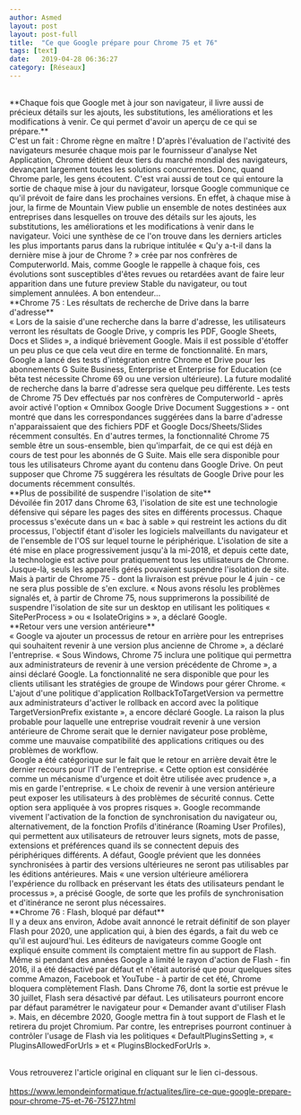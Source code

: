 ```yaml
---
author: Asmed
layout: post
layout: post-full
title:  "Ce que Google prépare pour Chrome 75 et 76"
tags: [text]
date:   2019-04-28 06:36:27
category: [Réseaux]
---
```

<br/>
**Chaque fois que Google met à jour son navigateur, il livre aussi de précieux détails sur les ajouts, les substitutions, les améliorations et les modifications à venir. Ce qui permet d'avoir un aperçu de ce qui se prépare.**  
<br/>
C'est un fait : Chrome règne en maître ! D'après l'évaluation de l'activité des navigateurs mesurée chaque mois par le fournisseur d'analyse Net Application, Chrome détient deux tiers du marché mondial des navigateurs, devançant largement toutes les solutions concurrentes. Donc, quand Chrome parle, les gens écoutent. C'est vrai aussi de tout ce qui entoure la sortie de chaque mise à jour du navigateur, lorsque Google communique ce qu'il prévoit de faire dans les prochaines versions. En effet, à chaque mise à jour, la firme de Mountain View publie un ensemble de notes destinées aux entreprises dans lesquelles on trouve des détails sur les ajouts, les substitutions, les améliorations et les modifications à venir dans le navigateur. Voici une synthèse de ce l'on trouve dans les derniers articles les plus importants parus dans la rubrique intitulée « Qu'y a-t-il dans la dernière mise à jour de Chrome ? » crée par nos confrères de Computerworld. Mais, comme Google le rappelle à chaque fois, ces évolutions sont susceptibles d'êtes revues ou retardées avant de faire leur apparition dans une future preview Stable du navigateur, ou tout simplement annulées. A bon entendeur...  
<br/>
**Chrome 75 : Les résultats de recherche de Drive dans la barre d'adresse**  
<br/>
« Lors de la saisie d'une recherche dans la barre d'adresse, les utilisateurs verront les résultats de Google Drive, y compris les PDF, Google Sheets, Docs et Slides », a indiqué brièvement Google. Mais il est possible d'étoffer un peu plus ce que cela veut dire en terme de fonctionnalité. En mars, Google a lancé des tests d'intégration entre Chrome et Drive pour les abonnements G Suite Business, Enterprise et Enterprise for Education (ce bêta test nécessite Chrome 69 ou une version ultérieure). La future modalité de recherche dans la barre d'adresse sera quelque peu différente. Les tests de Chrome 75 Dev effectués par nos confrères de Computerworld - après avoir activé l'option « Omnibox Google Drive Document Suggestions » - ont montré que dans les correspondances suggérées dans la barre d'adresse n'apparaissaient que des fichiers PDF et Google Docs/Sheets/Slides récemment consultés. En d'autres termes, la fonctionnalité Chrome 75 semble être un sous-ensemble, bien qu'imparfait, de ce qui est déjà en cours de test pour les abonnés de G Suite. Mais elle sera disponible pour tous les utilisateurs Chrome ayant du contenu dans Google Drive. On peut supposer que Chrome 75 suggérera les résultats de Google Drive pour les documents récemment consultés.  
<br/>
**Plus de possibilité de suspendre l'isolation de site**  
<br/>
Dévoilée fin 2017 dans Chrome 63, l'isolation de site est une technologie défensive qui sépare les pages des sites en différents processus. Chaque processus s'exécute dans un « bac à sable » qui restreint les actions du dit processus, l'objectif étant d'isoler les logiciels malveillants du navigateur et de l'ensemble de l'OS sur lequel tourne le périphérique. L'isolation de site a été mise en place progressivement jusqu'à la mi-2018, et depuis cette date, la technologie est active pour pratiquement tous les utilisateurs de Chrome. Jusque-là, seuls les appareils gérés pouvaient suspendre l'isolation de site. Mais à partir de Chrome 75 - dont la livraison est prévue pour le 4 juin - ce ne sera plus possible de s'en exclure. « Nous avons résolu les problèmes signalés et, à partir de Chrome 75, nous supprimerons la possibilité de suspendre l'isolation de site sur un desktop en utilisant les politiques « SitePerProcess » ou « IsolateOrigins » », a déclaré Google.  
<br/>
**Retour vers une version antérieure**  
<br/>
« Google va ajouter un processus de retour en arrière pour les entreprises qui souhaitent revenir à une version plus ancienne de Chrome », a déclaré l'entreprise. « Sous Windows, Chrome 75 inclura une politique qui permettra aux administrateurs de revenir à une version précédente de Chrome », a ainsi déclaré Google. La fonctionnalité ne sera disponible que pour les clients utilisant les stratégies de groupe de Windows pour gérer Chrome. « L'ajout d'une politique d'application RollbackToTargetVersion va permettre aux administrateurs d'activer le rollback en accord avec la politique TargetVersionPrefix existante », a encore déclaré Google. La raison la plus probable pour laquelle une entreprise voudrait revenir à une version antérieure de Chrome serait que le dernier navigateur pose problème, comme une mauvaise compatibilité des applications critiques ou des problèmes de workflow.  
<br/>
Google a été catégorique sur le fait que le retour en arrière devait être le dernier recours pour l'IT de l'entreprise. « Cette option est considérée comme un mécanisme d'urgence et doit être utilisée avec prudence », a mis en garde l'entreprise. « Le choix de revenir à une version antérieure peut exposer les utilisateurs à des problèmes de sécurité connus. Cette option sera appliquée à vos propres risques ». Google recommande vivement l'activation de la fonction de synchronisation du navigateur ou, alternativement, de la fonction Profils d'itinérance (Roaming User Profiles), qui permettent aux utilisateurs de retrouver leurs signets, mots de passe, extensions et préférences quand ils se connectent depuis des périphériques différents. A défaut, Google prévient que les données synchronisées à partir des versions ultérieures ne seront pas utilisables par les éditions antérieures. Mais « une version ultérieure améliorera l'expérience du rollback en préservant les états des utilisateurs pendant le processus », a précisé Google, de sorte que les profils de synchronisation et d'itinérance ne seront plus nécessaires.  
<br/>
**Chrome 76 : Flash, bloqué par défaut**  
<br/>
Il y a deux ans environ, Adobe avait annoncé le retrait définitif de son player Flash pour 2020, une application qui, à bien des égards, a fait du web ce qu'il est aujourd'hui. Les éditeurs de navigateurs comme Google ont expliqué ensuite comment ils comptaient mettre fin au support de Flash. Même si pendant des années Google a limité le rayon d'action de Flash - fin 2016, il a été désactivé par défaut et n'était autorisé que pour quelques sites comme Amazon, Facebook et YouTube - à partir de cet été, Chrome bloquera complètement Flash. Dans Chrome 76, dont la sortie est prévue le 30 juillet, Flash sera désactivé par défaut. Les utilisateurs pourront encore par défaut paramétrer le navigateur pour « Demander avant d'utiliser Flash ». Mais, en décembre 2020, Google mettra fin à tout support de Flash et le retirera du projet Chromium. Par contre, les entreprises pourront continuer à contrôler l'usage de Flash via les politiques « DefaultPluginsSetting », « PluginsAllowedForUrls » et « PluginsBlockedForUrls ».  

<br/>
<br/>

Vous retrouverez l'article original en cliquant sur le lien ci-dessous.  
<br>
<https://www.lemondeinformatique.fr/actualites/lire-ce-que-google-prepare-pour-chrome-75-et-76-75127.html> 

